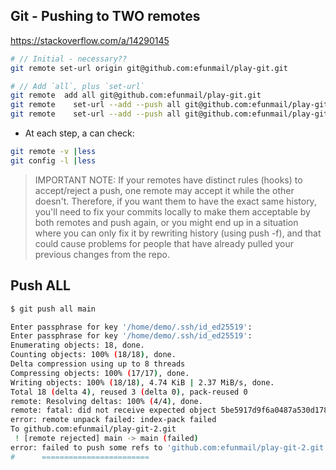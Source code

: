 ## Git - Pushing to TWO remotes

https://stackoverflow.com/a/14290145


```sh
# // Initial - necessary??
git remote set-url origin git@github.com:efunmail/play-git.git

# // Add `all`, plus `set-url` 
git remote  add all git@github.com:efunmail/play-git.git
git remote    set-url --add --push all git@github.com:efunmail/play-git-2.git
git remote    set-url --add --push all git@github.com:efunmail/play-git.git
```

- At each step, a can check:

```sh
git remote -v |less
git config -l |less
```


> IMPORTANT NOTE: If your remotes have distinct rules (hooks) to accept/reject a push, one remote may accept it while the other doesn't. Therefore, if you want them to have the exact same history, you'll need to fix your commits locally to make them acceptable by both remotes and push again, or you might end up in a situation where you can only fix it by rewriting history (using push -f), and that could cause problems for people that have already pulled your previous changes from the repo.


## Push ALL 


```sh
$ git push all main

Enter passphrase for key '/home/demo/.ssh/id_ed25519': 
Enter passphrase for key '/home/demo/.ssh/id_ed25519': 
Enumerating objects: 18, done.
Counting objects: 100% (18/18), done.
Delta compression using up to 8 threads
Compressing objects: 100% (17/17), done.
Writing objects: 100% (18/18), 4.74 KiB | 2.37 MiB/s, done.
Total 18 (delta 4), reused 3 (delta 0), pack-reused 0
remote: Resolving deltas: 100% (4/4), done.
remote: fatal: did not receive expected object 5be5917d9f6a0487a530d178b9c892aba660aeac
error: remote unpack failed: index-pack failed
To github.com:efunmail/play-git-2.git
 ! [remote rejected] main -> main (failed)
error: failed to push some refs to 'github.com:efunmail/play-git-2.git'
#      ========================
```
